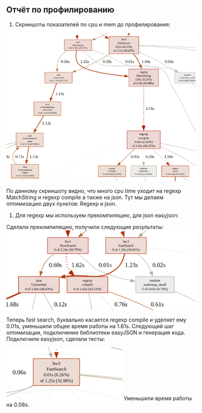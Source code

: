 ## Отчёт по профилированию

1. Скриншоты показателей по cpu и mem до профилирования:

![img.png](img.png)

По данному скриншоту видно, что много cpu time уходит на regexp MatchString и regexp compile а также на json.
Тут мы делаем оптимизацию двух пунктов: Regexp и json.
1. Для regexp мы используем прекомпиляцию, для json easyjson:

Сделали прекомпиляцию, получили следующие результаты:
![img_1.png](img_1.png)

Теперь fast search, буквально касается regexp compile и уделяет ему 0.01s, уменьшили общее время работы на 1.61s.
Следующий шаг оптимизации, подключение библиотеки easyJSON и генерация кода.
Подключили easyjson, сделали тесты:

![img_3.png](img_3.png)
Уменьшили время работы на 0.08s.

